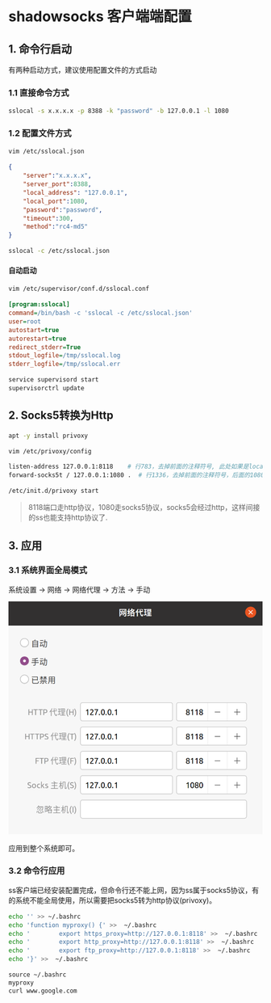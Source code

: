# shadowsocks 客户端端配置

## 1. 命令行启动

有两种启动方式，建议使用配置文件的方式启动

### 1.1 直接命令方式

```bash
sslocal -s x.x.x.x -p 8388 -k "password" -b 127.0.0.1 -l 1080
```

### 1.2 配置文件方式

```bash
vim /etc/sslocal.json
```

```json
{
    "server":"x.x.x.x",
    "server_port":8388,
    "local_address": "127.0.0.1",
    "local_port":1080,
    "password":"password",
    "timeout":300,
    "method":"rc4-md5"
}
```

```bash
sslocal -c /etc/sslocal.json
```

#### 自动启动

```bash
vim /etc/supervisor/conf.d/sslocal.conf
```

```ini
[program:sslocal]
command=/bin/bash -c 'sslocal -c /etc/sslocal.json'
user=root
autostart=true
autorestart=true
redirect_stderr=True
stdout_logfile=/tmp/sslocal.log
stderr_logfile=/tmp/sslocal.err
```

```bash
service supervisord start
supervisorctrl update
```

## 2. Socks5转换为Http

```bash
apt -y install privoxy
```

```bash
vim /etc/privoxy/config
```

```bash
listen-address 127.0.0.1:8118    # 行783，去掉前面的注释符号, 此处如果是localhost，请改为127.0.0.1，因为可能最后是ipv6的地址，导致127.0.0.1不可用
forward-socks5t / 127.0.0.1:1080 .  # 行1336，去掉前面的注释符号，后面的1080端口要对应ss服务里面的配置，要一致
```

```bash
/etc/init.d/privoxy start
```

> 8118端口走http协议，1080走socks5协议，socks5会经过http，这样间接的ss也能支持http协议了.

## 3. 应用

### 3.1 系统界面全局模式

系统设置 -> 网络 -> 网络代理 -> 方法 -> 手动

![001](001.png)

应用到整个系统即可。

### 3.2 命令行应用

ss客户端已经安装配置完成，但命令行还不能上网，因为ss属于socks5协议，有的系统不能全局使用，所以需要把socks5转为http协议(privoxy)。

```bash
echo '' >> ~/.bashrc
echo 'function myproxy() {' >>  ~/.bashrc
echo '        export https_proxy=http://127.0.0.1:8118' >>  ~/.bashrc
echo '        export http_proxy=http://127.0.0.1:8118' >>  ~/.bashrc
echo '        export ftp_proxy=http://127.0.0.1:8118' >>  ~/.bashrc
echo '}' >>  ~/.bashrc
```

```
source ~/.bashrc
myproxy
curl www.google.com
```

